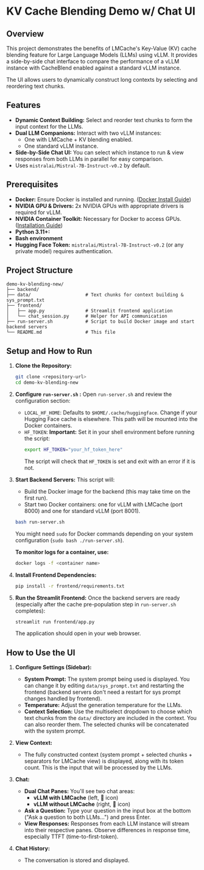 # KV Cache Blending Demo w/ Chat UI

## Overview

This project demonstrates the benefits of LMCache's Key-Value (KV) cache blending feature for Large Language Models (LLMs) using vLLM. It provides a side-by-side chat interface to compare the performance of a vLLM instance with CacheBlend enabled against a standard vLLM instance.

The UI allows users to dynamically construct long contexts by selecting and reordering text chunks.

## Features

- **Dynamic Context Building:** Select and reorder text chunks to form the input context for the LLMs.
- **Dual LLM Companions:** Interact with two vLLM instances:
    - One with LMCache + KV blending enabled.
    - One standard vLLM instance.
- **Side-by-Side Chat UI:** You can select which instance to run & view responses from both LLMs in parallel for easy comparison.
- Uses `mistralai/Mistral-7B-Instruct-v0.2` by default.

## Prerequisites

- **Docker:** Ensure Docker is installed and running. ([Docker Install Guide](https://docs.docker.com/engine/install/))
- **NVIDIA GPU & Drivers:** 2x NVIDIA GPUs with appropriate drivers is required for vLLM.
- **NVIDIA Container Toolkit:** Necessary for Docker to access GPUs. ([Installation Guide](https://docs.nvidia.com/datacenter/cloud-native/container-toolkit/latest/install-guide.html))
- **Python 3.11+:**
- **Bash environment**
- **Hugging Face Token:** `mistralai/Mistral-7B-Instruct-v0.2` (or any private model) requires authentication.

## Project Structure

```
demo-kv-blending-new/
├── backend/
├── data/                    # Text chunks for context building & sys_prompt.txt
├── frontend/
│   ├── app.py               # Streamlit frontend application
│   └── chat_session.py      # Helper for API communication
├── run-server.sh            # Script to build Docker image and start backend servers
└── README.md                # This file
```

## Setup and How to Run

1.  **Clone the Repository:**
    ```bash
    git clone <repository-url>
    cd demo-kv-blending-new
    ```

2.  **Configure `run-server.sh` :**
    Open `run-server.sh` and review the configuration section:
    - `LOCAL_HF_HOME`: Defaults to `$HOME/.cache/huggingface`. Change if your Hugging Face cache is elsewhere. This path will be mounted into the Docker containers.
    - `HF_TOKEN`: **Important:** Set it in your shell environment before running the script:
      ```bash
      export HF_TOKEN="your_hf_token_here"
      ```
      The script will check that `HF_TOKEN` is set and exit with an error if it is not.

3.  **Start Backend Servers:**
    This script will:
    - Build the Docker image for the backend (this may take time on the first run).
    - Start two Docker containers: one for vLLM with LMCache (port 8000) and one for standard vLLM (port 8001).
    ```bash
    bash run-server.sh
    ```
    You might need `sudo` for Docker commands depending on your system configuration (`sudo bash ./run-server.sh`).
    
    **To monitor logs for a container, use:**
    ```bash
    docker logs -f <container name>
    ```

5.  **Install Frontend Dependencies:**
    ```bash
    pip install -r frontend/requirements.txt
    ```

6.  **Run the Streamlit Frontend:**
    Once the backend servers are ready (especially after the cache pre-population step in `run-server.sh` completes):
    ```bash
    streamlit run frontend/app.py
    ```
    The application should open in your web browser.

## How to Use the UI

1.  **Configure Settings (Sidebar):**
    - **System Prompt:** The system prompt being used is displayed. You can change it by editing `data/sys_prompt.txt` and restarting the frontend (backend servers don't need a restart for sys prompt changes handled by frontend).
    - **Temperature:** Adjust the generation temperature for the LLMs.
    - **Context Selection:** Use the multiselect dropdown to choose which text chunks from the `data/` directory are included in the context. You can also reorder them. The selected chunks will be concatenated with the system prompt.

2.  **View Context:**
    - The fully constructed context (system prompt + selected chunks + separators for LMCache view) is displayed, along with its token count. This is the input that will be processed by the LLMs.

3.  **Chat:**
    - **Dual Chat Panes:** You'll see two chat areas:
        - **vLLM with LMCache** (left, 🚀 icon)
        - **vLLM without LMCache** (right, 🐢 icon)
    - **Ask a Question:** Type your question in the input box at the bottom ("Ask a question to both LLMs...") and press Enter.
    - **View Responses:** Responses from each LLM instance will stream into their respective panes. Observe differences in response time, especially TTFT (time-to-first-token).

4.  **Chat History:**
    - The conversation is stored and displayed.
